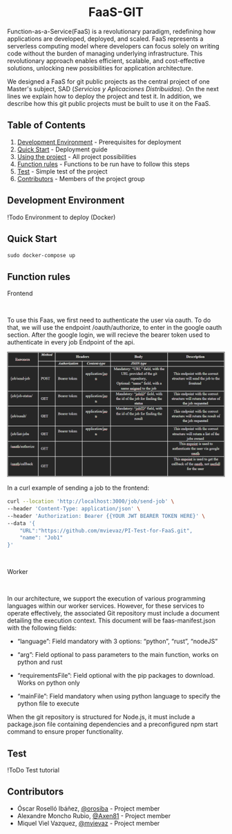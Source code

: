 <h1 align="center">
  <br/>
      FaaS-GIT
  <br/>
</h1>

Function-as-a-Service(FaaS) is a revolutionary paradigm, redefining how 
applications are developed, deployed, and scaled. FaaS represents a serverless 
computing model where developers can focus solely on writing code without the 
burden of managing underlying infrastructure. This revolutionary approach 
enables efficient, scalable, and cost-effective solutions, unlocking new 
possibilities for application architecture. 

We designed a FaaS for git public projects as the central project of one 
Master's subject, SAD (*Servicios y Aplicaciones Distribuidas*). On the next 
lines we explain how to deploy the project and test it. In addition, we 
describe how this git public projects must be built to use it on the FaaS.

## Table of Contents

1. [Development Environment](#development-environment) - Prerequisites for 
deployment
2. [Quick Start](#quick-start) - Deployment guide
3. [Using the project](#using-the-project) - All project possibilities
4. [Function rules](#function-rules) - Functions to be run have to follow this steps
5. [Test](#test) - Simple test of the project
6. [Contributors](#contributors) - Members of the project group

## Development Environment

!Todo Environment to deploy (Docker)

## Quick Start

```shell
sudo docker-compose up
```

## Function rules

Frontend

<br>

To use this Faas, we first need to authenticate the user via oauth. To do that, we will use the endpoint /oauth/authorize, to enter in the google oauth section. After the google login, we will recieve the bearer token used to authenticate in every job Endpoint of the api.

![Alt text](Images/image.png)

In a curl example of sending a job to the frontend: 

```bash
curl --location 'http://localhost:3000/job/send-job' \ 
--header 'Content-Type: application/json' \ 
--header 'Authorization: Bearer {{YOUR JWT BEARER TOKEN HERE}' \ 
--data '{ 
    "URL":"https://github.com/mvievaz/PI-Test-for-FaaS.git", 
    "name": "Job1" 
}' 
```

<br>

Worker 

<br>

In our architecture, we support the execution of various programming languages within our worker services. However, for these services to operate effectively, the associated Git repository must include a document detailing the execution context. This document will be faas-manifest.json with the following fields: 

- “language”: Field mandatory with 3 options: “python”, “rust”, “nodeJS” 

- “arg”: Field optional to pass parameters to the main function, works on python and rust 

- “requirementsFile”: Field optional with the pip packages to download. Works on  python only 

- “mainFile”: Field mandatory when using python language to specify the python file to execute 

When the git repository is structured for Node.js, it must include a package.json file containing dependencies and a preconfigured npm start command to ensure proper functionality. 

## Test

!ToDo Test tutorial

## Contributors

- Óscar Roselló Ibáñez, [@orosiba](https://github.com/orosiba) - Project member
- Alexandre Moncho Rubio, [@Axen81](https://github.com/Axen81) - Project member
- Miquel Viel Vazquez, [@mvievaz](https://github.com/mvievaz) - Project member
